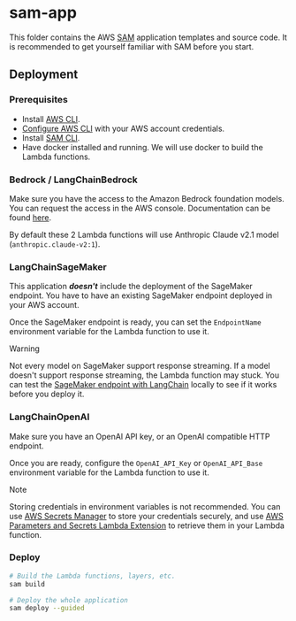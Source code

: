 # sam-app

This folder contains the AWS [SAM](https://docs.aws.amazon.com/serverless-application-model/latest/developerguide/what-is-sam.html) application templates and source code. It is recommended to get yourself familiar with SAM before you start.

## Deployment

### Prerequisites

- Install [AWS CLI](https://docs.aws.amazon.com/cli/latest/userguide/getting-started-install.html).
- [Configure AWS CLI](https://docs.aws.amazon.com/cli/latest/userguide/cli-configure-files.html#cli-configure-files-methods) with your AWS account credentials.
- Install [SAM CLI](https://docs.aws.amazon.com/serverless-application-model/latest/developerguide/install-sam-cli.html).
- Have docker installed and running. We will use docker to build the Lambda functions.

### Bedrock / LangChainBedrock

Make sure you have the access to the Amazon Bedrock foundation models. You can request the access in the AWS console. Documentation can be found [here](https://docs.aws.amazon.com/bedrock/latest/userguide/model-access.html).

By default these 2 Lambda functions will use Anthropic Claude v2.1 model (`anthropic.claude-v2:1`).

### LangChainSageMaker

This application **_doesn't_** include the deployment of the SageMaker endpoint. You have to have an existing SageMaker endpoint deployed in your AWS account.

Once the SageMaker endpoint is ready, you can set the `EndpointName` environment variable for the Lambda function to use it.

> [!WARNING]
> Not every model on SageMaker support response streaming. If a model doesn't support response streaming, the Lambda function may stuck. You can test the [SageMaker endpoint with LangChain](https://python.langchain.com/docs/integrations/llms/sagemaker) locally to see if it works before you deploy it.

### LangChainOpenAI

Make sure you have an OpenAI API key, or an OpenAI compatible HTTP endpoint.

Once you are ready, configure the `OpenAI_API_Key` or `OpenAI_API_Base` environment variable for the Lambda function to use it.

> [!NOTE]
> Storing credentials in environment variables is not recommended. You can use [AWS Secrets Manager](https://aws.amazon.com/secrets-manager/) to store your credentials securely, and use [AWS Parameters and Secrets Lambda Extension](https://docs.aws.amazon.com/secretsmanager/latest/userguide/retrieving-secrets_lambda.html) to retrieve them in your Lambda function.

### Deploy

```bash
# Build the Lambda functions, layers, etc.
sam build

# Deploy the whole application
sam deploy --guided
```
